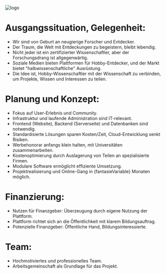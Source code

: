 
![logo](https://github.com/IxI-Enki/Uebung-syp-002/assets/138018029/ea83d106-c343-4e65-ab7d-f0c982cbfa6b)

# Ausgangssituation, Gelegenheit:

- Wir sind von Geburt an neugierige Forscher und Entdecker.
- Der Traum, die Welt mit Entdeckungen zu begeistern, bleibt lebendig.
- Nicht jeder ist ein zertifizierter Wissenschaftler, aber der Forschungsdrang ist allgegenwärtig.
- Soziale Medien bieten Plattformen für Hobby-Entdecker, und der Markt bietet "halbwissenschaftliche" Ausrüstung.
- Die Idee ist, Hobby-Wissenschaftler mit der Wissenschaft zu verbinden, um Projekte, Wissen und Interessen zu teilen.

# Planung und Konzept:

- Fokus auf User-Erlebnis und Community.
- Infrastruktur und laufende Administration sind IT-relevant.
- Frontend (Website), Backend (Serverseite) und Datenbanken sind notwendig.
- Standardisierte Lösungen sparen Kosten/Zeit, Cloud-Entwicklung senkt Risiken.
- Werbehonorar anfangs klein halten, mit Universitäten zusammenarbeiten.
- Kostenoptimierung durch Auslagerung von Teilen an spezialisierte Firmen.
- Modulare Software ermöglicht effiziente Umsetzung.
- Projektrealisierung und Online-Gang in {fantasieVariable} Monaten möglich.

# Finanzierung:

- Nutzen für Finanzgeber: Überzeugung durch eigene Nutzung der Plattform.
- Plattform richtet sich an die Öffentlichkeit mit klarem Bildungsauftrag.
- Potenzielle Finanzgeber: Öffentliche Hand, Bildungsinteressierte.

# Team:

- Hochmotiviertes und professionelles Team.
- Arbeitsgemeinschaft als Grundlage für das Projekt.
